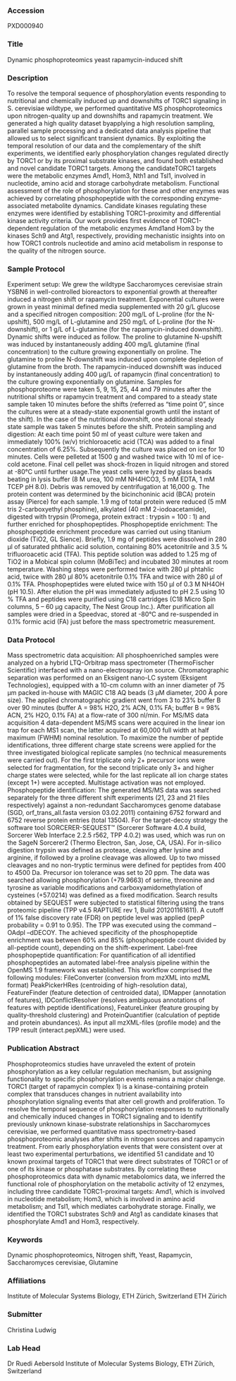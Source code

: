 ### Accession
PXD000940

### Title
Dynamic phosphoproteomics yeast rapamycin-induced shift

### Description
To resolve the temporal sequence of phosphorylation events responding to nutritional and chemically induced up and downshifts of TORC1 signaling in S. cerevisiae wildtype, we performed quantitative MS phosphoproteomics upon nitrogen-quality up and downshifts and rapamycin treatment. We generated a high quality dataset byapplying a high resolution sampling, parallel sample processing and a dedicated data analysis pipeline that allowed us to select significant transient dynamics. By exploiting the temporal resolution of our data and the complementary of the shift experiments, we identified early phosphorylation changes regulated directly by TORC1 or by its proximal substrate kinases, and found both established and novel candidate TORC1 targets. Among the candidateTORC1 targets were the metabolic enzymes Amd1, Hom3, Nth1 and Tsl1, involved in nucleotide, amino acid and storage carbohydrate metabolism. Functional assessment of the role of phosphorylation for these and other enzymes was achieved by correlating phosphopeptide with the corresponding enzyme-associated metabolite dynamics. Candidate kinases regulating these enzymes were identified by establishing TORC1-proximity and differential kinase activity criteria. Our work provides first evidence of TORC1-dependent regulation of the metabolic enzymes Amd1and Hom3 by the kinases Sch9 and Atg1, respectively, providing mechanistic insights into on how TORC1 controls nucleotide and amino acid metabolism in response to the quality of the nitrogen source.

### Sample Protocol
Experiment setup:  We grew the wildtype Saccharomyces cerevisiae strain YSBN6 in well-controlled bioreactors to exponential growth at thereafter induced a nitrogen shift or rapamycin treatment. Exponential cultures were grown in yeast minimal defined media supplemented with 20 g/L glucose and a specified nitrogen composition: 200 mg/L of L-proline (for the N-upshift), 500 mg/L of L-glutamine and 250 mg/L of L-proline (for the N-downshift), or 1 g/L of L-glutamine (for the rapamycin-induced downshift). Dynamic shifts were induced as follow. The proline to glutamine N-upshift was induced by instantaneously adding 400 mg/L glutamine (final concentration) to the culture growing exponentially on proline. The glutamine to proline N-downshift was induced upon complete depletion of glutamine from the broth. The rapamycin-induced downshift was induced by instantaneously adding 400 µg/L of rapamycin (final concentration) to the culture growing exponentially on glutamine. Samples for phosphoproteome were taken 5, 9, 15, 25, 44 and 79 minutes after the nutritional shifts or rapamycin treatment and compared to a steady state sample taken 10 minutes before the shifts (referred as “time point 0”, since the cultures were at a steady-state exponential growth until the instant of the shift). In the case of the nutritional downshift, one additional steady state sample was taken 5 minutes before the shift.   Protein sampling and digestion: At each time point 50 ml of yeast culture were taken and immediately 100% (w/v) trichloroacetic acid (TCA) was added to a final concentration of 6.25%. Subsequently the culture was placed on ice for 10 minutes. Cells were pelleted at 1500 g and washed twice with 10 ml of ice-cold acetone. Final cell pellet was shock-frozen in liquid nitrogen and stored at -80°C until further usage.The yeast cells were lyzed by glass beads beating in lysis buffer (8 M urea, 100 mM NH4HCO3, 5 mM EDTA, 1 mM TCEP pH 8.0). Debris was removed by centrifugation at 16,000 g. The protein content was determined by the bicinchoninic acid (BCA) protein assay (Pierce) for each sample. 1.9 mg of total protein were reduced (5 mM tris 2-carboxyethyl phosphine), alkylated (40 mM 2-iodoacetamide), digested with trypsin (Promega, protein extract : trypsin = 100 : 1) and further enriched for phosphopeptides.  Phosphopeptide enrichment:  The phosphopeptide enrichment procedure was carried out using titanium dioxide (TiO2, GL Sience). Briefly, 1.9 mg of peptides were dissolved in 280 µl of saturated phthalic acid solution, containing 80% acetonitrile and 3.5 % trifluoroacetic acid (TFA). This peptide solution was added to 1.25 mg of TiO2 in a Mobical spin column (MoBiTec) and incubated 30 minutes at room temperature. Washing steps were performed twice with 280 µl phtahlic acid, twice with 280 µl 80% acetonitrile 0.1% TFA and twice with 280 µl of 0.1% TFA. Phosphopeptides were eluted twice with 150 µl of 0.3 M NH4OH (pH 10.5). After elution the pH was immediately adjusted to pH 2.5 using 10 % TFA and peptides were purified using C18 cartridges (C18 Micro Spin columns, 5 – 60 µg capacity, The Nest Group Inc.). After purification all samples were dried in a Speedvac, stored at -80°C and re-suspended in 0.1% formic acid (FA) just before the mass spectrometric measurement.

### Data Protocol
Mass spectrometric data acquisition:  All phosphoenriched samples were analyzed on a hybrid LTQ-Orbitrap mass spectrometer (ThermoFischer Scientific) interfaced with a nano-electrospray ion source. Chromatographic separation was performed on an Eksigent nano-LC system (Eksigent Technologies), equipped with a 10-cm column with an inner diameter of 75 µm packed in-house with MAGIC C18 AQ beads (3 µM diameter, 200 Å pore size). The applied chromatographic gradient went from 3 to 23% buffer B over 90 minutes (buffer A = 98% H2O, 2% ACN, 0.1% FA; buffer B = 98% ACN, 2% H2O, 0.1% FA) at a flow-rate of 300 nl/min. For MS/MS data acquisition 4 data-dependent MS/MS scans were acquired in the linear ion trap for each MS1 scan, the latter acquired at 60,000 full width at half maximum (FWHM) nominal resolution. To maximize the number of peptide identifications, three different charge state screens were applied for the three investigated biological replicate samples (no technical measurements were carried out). For the first triplicate only 2+ precursor ions were selected for fragmentation, for the second triplicate only 3+ and higher charge states were selected, while for the last replicate all ion charge states (except 1+) were accepted. Multistage activation was not employed.   Phosphopeptide identification:  The generated MS/MS data was searched separately for the three different shift experiments (21, 23 and 21 files respectively) against a non-redundant Saccharomyces genome database (SGD, orf_trans_all.fasta version 03.02.2011) containing 6752 forward and 6752 reverse protein entries (total 13504). For the target-decoy strategy the software tool SORCERER-SEQUEST™ (Sorcerer Software 4.0.4 build, Sorcerer Web Interface 2.2.5 r562, TPP 4.0.2) was used, which was run on the SageN Sorcerer2 (Thermo Electron, San, Jose, CA, USA). For in-silico digestion trypsin was defined as protease, cleaving after lysine and arginine, if followed by a proline cleavage was allowed. Up to two missed cleavages and no non-tryptic terminus were defined for peptides from 400 to 4500 Da. Precursor ion tolerance was set to 20 ppm. The data was searched allowing phosphorylation (+79.9663) of serine, threonine and tyrosine as variable modifications and carboxyamidomethylation of cysteines (+57.0214) was defined as a fixed modification. Search results obtained by SEQUEST were subjected to statistical filtering using the trans proteomic pipeline (TPP v4.5 RAPTURE rev 1, Build 201201161611). A cutoff of 1% false discovery rate (FDR) on peptide level was applied (pepP probability = 0.91 to 0.95). The TPP was executed using the command –OAdpl –dDECOY. The achieved specificity of the phosphopeptide enrichment was between 60% and 85% (phosphopeptide count divided by all-peptide count), depending on the shift-experiment.    Label-free phosphopeptide quantification:  For quantification of all identified phosphopeptides an automated label-free analysis pipeline within the OpenMS 1.9 framework was established. This workflow comprised the following modules: FileConverter (conversion from mzXML into mzML format) PeakPickerHRes (centroiding of high-resolution data), FeatureFinder  (feature detection of centroided data), IDMapper (annotation of features), IDConflictResolver (resolves ambiguous annotations of features with peptide identifications), FeatureLinker (feature grouping by quality-threshold clustering) and ProteinQuantifier (calculation of peptide and protein abundances). As input all mzXML-files (profile mode) and the TPP result (interact.pepXML) were used.

### Publication Abstract
Phosphoproteomics studies have unraveled the extent of protein phosphorylation as a key cellular regulation mechanism, but assigning functionality to specific phosphorylation events remains a major challenge. TORC1 (target of rapamycin complex 1) is a kinase-containing protein complex that transduces changes in nutrient availability into phosphorylation signaling events that alter cell growth and proliferation. To resolve the temporal sequence of phosphorylation responses to nutritionally and chemically induced changes in TORC1 signaling and to identify previously unknown kinase-substrate relationships in Saccharomyces cerevisiae, we performed quantitative mass spectrometry-based phosphoproteomic analyses after shifts in nitrogen sources and rapamycin treatment. From early phosphorylation events that were consistent over at least two experimental perturbations, we identified 51 candidate and 10 known proximal targets of TORC1 that were direct substrates of TORC1 or of one of its kinase or phosphatase substrates. By correlating these phosphoproteomics data with dynamic metabolomics data, we inferred the functional role of phosphorylation on the metabolic activity of 12 enzymes, including three candidate TORC1-proximal targets: Amd1, which is involved in nucleotide metabolism; Hom3, which is involved in amino acid metabolism; and Tsl1, which mediates carbohydrate storage. Finally, we identified the TORC1 substrates Sch9 and Atg1 as candidate kinases that phosphorylate Amd1 and Hom3, respectively.

### Keywords
Dynamic phosphoproteomics, Nitrogen shift, Yeast, Rapamycin, Saccharomyces cerevisiae, Glutamine

### Affiliations
Institute of Molecular Systems Biology, ETH Zürich, Switzerland
ETH Zürich

### Submitter
Christina Ludwig

### Lab Head
Dr Ruedi Aebersold
Institute of Molecular Systems Biology, ETH Zürich, Switzerland


